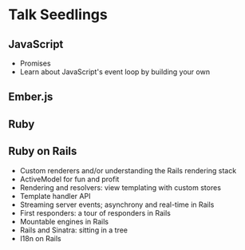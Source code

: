 # Talk Seedlings

## JavaScript

* Promises
* Learn about JavaScript's event loop by building your own

## Ember.js

## Ruby

## Ruby on Rails

* Custom renderers and/or understanding the Rails rendering stack
* ActiveModel for fun and profit
* Rendering and resolvers: view templating with custom stores
* Template handler API
* Streaming server events; asynchrony and real-time in Rails
* First responders: a tour of responders in Rails
* Mountable engines in Rails
* Rails and Sinatra: sitting in a tree
* I18n on Rails